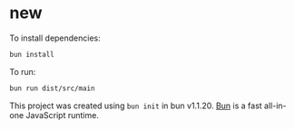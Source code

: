 # new

To install dependencies:

```bash
bun install
```

To run:

```bash
bun run dist/src/main
```

This project was created using `bun init` in bun v1.1.20. [Bun](https://bun.sh) is a fast all-in-one JavaScript runtime.
